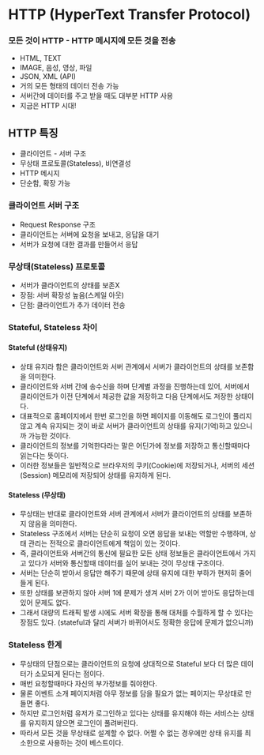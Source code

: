 # HTTP (HyperText Transfer Protocol)

### 모든 것이 HTTP - HTTP 메시지에 모든 것을 전송
* HTML, TEXT
* IMAGE, 음성, 영상, 파일
* JSON, XML (API)
* 거의 모든 형태의 데이터 전송 가능
* 서버간에 데이터를 주고 받을 때도 대부분 HTTP 사용
* 지금은 HTTP 시대!

## HTTP 특징
* 클라이언트 - 서버 구조
* 무상태 프로토콜(Stateless), 비연결성
* HTTP 메시지
* 단순함, 확장 가능

### 클라이언트 서버 구조
* Request Response 구조
* 클라이언트는 서버에 요청을 보내고, 응답을 대기
* 서버가 요청에 대한 결과를 만들어서 응답

### 무상태(Stateless) 프로토콜
* 서버가 클라이언트의 상태를 보존X
* 장점: 서버 확장성 높음(스케일 아웃)
* 단점: 클라이언트가 추가 데이터 전송

### Stateful, Stateless 차이
#### Stateful (상태유지)
* 상태 유지라 함은 클라이언트와 서버 관계에서 서버가 클라이언트의 상태를 보존함을 의미한다.
* 클라이언트와 서버 간에 송수신을 하며 단계별 과정을 진행하는데 있어, 서버에서 클라이언트가 이전 단계에서 제공한 값을 저장하고 다음 단계에서도 저장한 상태이다.
* 대표적으로 홈페이지에서 한번 로그인을 하면 페이지를 이동해도 로그인이 풀리지않고 계속 유지되는 것이 바로 서버가 클라이언트의 상태를 유지(기억)하고 있으니까 가능한 것이다.
* 클라이언트의 정보를 기억한다라는 말은 어딘가에 정보를 저장하고 통신할때마다 읽는다는 뜻이다.
* 이러한 정보들은 일반적으로 브라우저의 쿠키(Cookie)에 저장되거나, 서버의 세션(Session) 메모리에 저장되어 상태를 유지하게 된다.

#### Stateless (무상태)
* 무상태는 반대로 클라이언트와 서버 관계에서 서버가 클라이언트의 상태를 보존하지 않음을 의미한다.
* Stateless 구조에서 서버는 단순히 요청이 오면 응답을 보내는 역할만 수행하며, 상태 관리는 전적으로 클라이언트에게 책임이 있는 것이다.
* 즉, 클라이언트와 서버간의 통신에 필요한 모든 상태 정보들은 클라이언트에서 가지고 있다가 서버와 통신할때 데이터를 실어 보내는 것이 무상태 구조이다.
* 서버는 단순히 받아서 응답만 해주기 때문에 상태 유지에 대한 부하가 현저히 줄어들게 된다.
* 또한 상태를 보관하지 않아 서버 1에 문제가 생겨 서버 2가 이어 받아도 응답하는데 있어 문제도 없다.
* 그래서 대량의 트래픽 발생 시에도 서버 확장을 통해 대처를 수월하게 할 수 있다는 장점도 있다. (stateful과 달리 서버가 바뀌어서도 정확한 응답에 문제가 없으니까)

### Stateless 한계
* 무상태의 단점으로는 클라이언트의 요청에 상대적으로 Stateful 보다 더 많은 데이터가 소모되게 된다는 점이다.
* 매번 요청할때마다 자신의 부가정보를 줘야한다.
* 물론 이벤트 소개 페이지처럼 아무 정보를 담을 필요가 없는 페이지는 무상태로 만들면 좋다.
* 하지만 로그인처럼 유저가 로그인하고 있다는 상태를 유지해야 하는 서비스는 상태를 유지하지 않으면 로그인이 풀려버린다.
* 따라서 모든 것을 무상태로 설계할 수 없다. 어쩔 수 없는 경우에만 상태 유지를 최소한으로 사용하는 것이 베스트이다.
